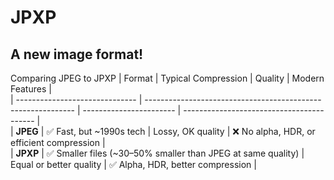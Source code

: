 # JPXP
A new image format!
---
Comparing JPEG to JPXP
| Format                         | Typical Compression                                          | Quality                 | Modern Features                           |  
| ------------------------------ | ------------------------------------------------------------ | ----------------------- | ----------------------------------------- |  
| **JPEG**                       | ✅ Fast, but \~1990s tech                                     | Lossy, OK quality       | ❌ No alpha, HDR, or efficient compression |  
| **JPXP** | ✅ Smaller files (\~30–50% smaller than JPEG at same quality) | Equal or better quality | ✅ Alpha, HDR, better compression          |  

